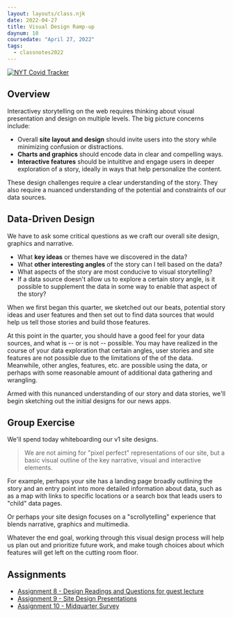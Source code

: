 ```yaml
---
layout: layouts/class.njk
date: 2022-04-27
title: Visual Design Ramp-up
daynum: 10
coursedate: "April 27, 2022"
tags:
  - classnotes2022
---
```



[![NYT Covid Tracker](/static/img/nyt_covid_tracker.png)](https://www.nytimes.com/interactive/2021/world/covid-cases.html)

## Overview

Interactivey storytelling on the web requires thinking about visual presentation
and design on multiple levels. The big picture concerns include:

- Overall **site layout and design** should invite users into the story while
minimizing confusion or distractions.
- **Charts and graphics** should encode data in clear and compelling ways.
- **Interactive features** should be intuititve and engage users in deeper exploration of a story, ideally in ways that help personalize the content.

These design challenges require a clear understanding of the story. They also require a nuanced understanding of the potential and constraints of our data sources.

## Data-Driven Design

We have to ask some critical questions as we craft our overall site design, graphics and narrative.

- What **key ideas** or themes have we discovered in the data?
- What **other interesting angles** of the story can I tell based on the data?
- What aspects of the story are most conducive to visual storytelling?
- If a data source doesn't allow us to explore a certain story angle, is it possible to supplement the data in some way to enable that aspect of the story?

When we first began this quarter, we sketched out our beats, potential story ideas and user features and then set out to find data sources that would help us tell those stories and build those features.

At this point in the quarter, you should have a good feel for your data sources, and what is -- or is not -- possible. You may have realized in the course of your data exploration that certain angles, user stories and site features are not possible due to the limitations of the  of the data. Meanwhile, other angles, features, etc. are possible using the data, or perhaps with some reasonable amount of additional data gathering and wrangling.

Armed with this nunanced understanding of our story and data stories, we'll begin sketching out the initial designs for our news apps.

## Group Exercise

We'll spend today whiteboarding our v1 site designs.

> We are not aiming for "pixel perfect" representations of our site, but a basic visual outline of the key narrative, visual and interactive elements.

For example, perhaps your site has a landing page broadly outlining the story and an entry point into more detailed information about data, such as as a map with links to specific locations or a search box that leads users to "child" data pages.

Or perhaps your site design focuses on a "scrollytelling" experience that blends narrative, graphics and multimedia.

Whatever the end goal, working through this visual design process will help us plan out and prioritize future work, and make tough choices about which features will get left on the cutting room floor.

## Assignments

* [Assignment 8 - Design Readings and Questions for guest lecture](../../assignments/8/)
* [Assignment 9 - Site Design Presentations](../../assignments/9/)
* [Assignment 10 - Midquarter Survey](../../assignments/10/)

